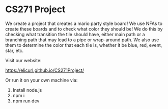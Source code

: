 # CS271 Project

We create a project that creates a mario party style board!
We use NFAs to create these boards and to check what color they should be!
We do this by checking what transition the tile should have, either main path or a branching path that may lead to a pipe or wrap-around path.
We also use them to determine the color that each tile is, whether it be blue, red, event, star, etc.

Visit our website:

https://elicurl.github.io/CS271Project/

Or run it on your own machine via:
1. Install node.js
2. npm i
3. npm run dev
